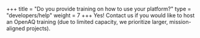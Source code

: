 +++
title = "Do you provide training on how to use your platform?"
type = "developers/help"
weight = 7
+++
Yes! Contact us if you would like to host an OpenAQ training (due to limited capacity, we prioritize larger, mission-aligned projects).
